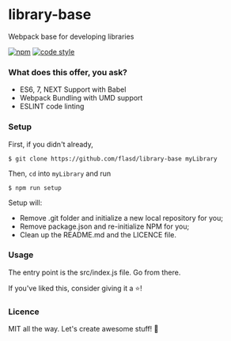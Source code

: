 # library-base
Webpack base for developing libraries

[![npm](https://img.shields.io/badge/Licence-MIT-blue.svg)](https://github.com/flasd/library-base/blob/master/LICENSE) [![code style](https://img.shields.io/badge/Code%20Style-Airbnb-orange.svg)](https://www.npmjs.com/package/eslint-config-airbnb)

### What does this offer, you ask?
- ES6, 7, NEXT Support with Babel
- Webpack Bundling with UMD support
- ESLINT code linting

### Setup

First, if you didn't already,
```
$ git clone https://github.com/flasd/library-base myLibrary
```

Then, `cd` into `myLibrary` and run
```
$ npm run setup
```
Setup will:
- Remove .git folder and initialize a new local repository for you;
- Remove package.json and re-initialize NPM for you;
- Clean up the README.md and the LICENCE file.

### Usage
The entry point is the src/index.js file. Go from there.

If you've liked this, consider giving it a :star:!

### Licence
MIT all the way. Let's create awesome stuff! :rocket:
